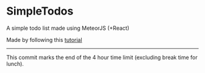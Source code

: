 # SimpleTodos
A simple todo list made using MeteorJS (+React)

Made by following this [tutorial](https://www.meteor.com/tutorials/react/)

-------------------

This commit marks the end of the 4 hour time limit (excluding break time for lunch).